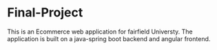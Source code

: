 # Final-Project

This is an Ecommerce web application for fairfield Universty. 
The application is built on a java-spring boot backend and angular frontend.
